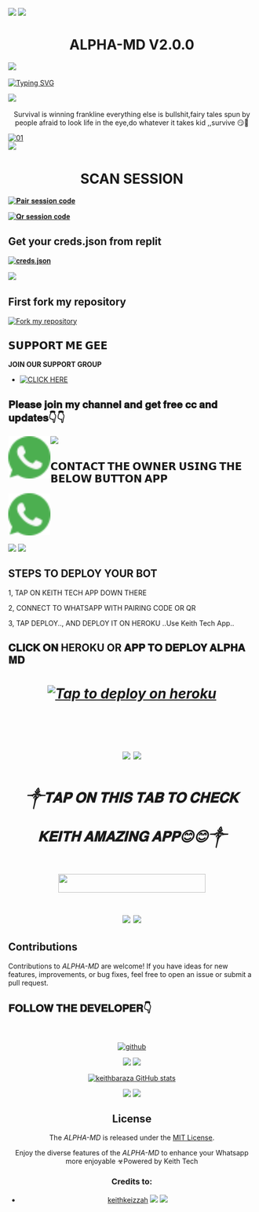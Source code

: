 <a><img src='https://i.imgur.com/LyHic3i.gif'/></a>
<a><img src='https://i.imgur.com/LyHic3i.gif'/></a>
 <h1 align="center"> ALPHA-MD V2.0.0</h1>


<a><img src='https://i.imgur.com/LyHic3i.gif'/></a>
      
[![Typing SVG](https://readme-typing-svg.herokuapp.com?font=Rockstar-ExtraBold&color=pink&lines=Ȃ̈M̑̈+Ȃ̈L̑̈P̑̈H̑̈Ȃ̈+M̑̈D̑̈+C̑̈Ȓ̈Ȇ̈Ȃ̈T̑̈Ȇ̈D̑̈+B̑̈Y̑̈+K̑̈Ȇ̈Ȋ̈T̑̈H̑̈K̑̈Ȇ̈Ȋ̈Z̑̈Z̑̈Ȃ̈H̑̈)](https://git.io/typing-svg)

<a><img src='https://i.imgur.com/LyHic3i.gif'/></a>
 
<p align="center"> Survival is winning frankline everything else is bullshit,fairy tales spun by people afraid to look life in the eye,do whatever it takes kid ,,survive 😏🙏
</p>



  <a href="https://ibb.co/N6NMDtn"><img src="https://telegra.ph/file/967c663a5978c545f78d6.jpg" alt="01" border="0" /></a>                     
<a><img src='https://i.imgur.com/LyHic3i.gif'/></a>
 <h1 align="center">  SCAN SESSION </h1>
 

  <a href="https://keith-sessions-pi5z.onrender.com"><img src="https://img.shields.io/badge/Pair%20session%20code-white" alt="𝐏𝐚𝐢𝐫 𝐬𝐞𝐬𝐬𝐢𝐨𝐧 𝐜𝐨𝐝𝐞" width="300"></a>


  <a href="https://keith-sessions-pi5z.onrender.com"><img src="https://img.shields.io/badge/qr%20session%20code-orange" alt="𝐐𝐫 𝐬𝐞𝐬𝐬𝐢𝐨𝐧 𝐜𝐨𝐝𝐞" width="300"></a>
  ## Get your creds.json from replit
  <a href="https://replit.com/@kkeizzah/Keith-Md-pair-code"><img src="https://img.shields.io/badge/creds%20pair%20code-green" alt="𝐜𝐫𝐞𝐝𝐬.𝐣𝐬𝐨𝐧" width="300"></a>

<a><img src='https://i.imgur.com/LyHc3i.gif'/></a>
## First fork my repository
<a href="https://github.com/keithbaraza/ALPHA-MD/fork"><img src="https://img.shields.io/badge/Fork%20My%20Repository-blue" alt="Fork my repository" width="300"></a>
## 𝗦𝗨𝗣𝗣𝗢𝗥𝗧 𝗠𝗘 𝗚𝗘𝗘

**JOIN OUR SUPPORT GROUP**
- <a href="https://chat.whatsapp.com/BXVmus83Yfq8SjNv63SAhJ" target="_blank">
    <img alt="CLICK HERE" src="https://img.shields.io/badge/ JOIN OUR WHATSAPP GROUP  -25D366?style=for-the-badge&logo=whatsapp&logoColor=white" />
  </a>
## 𝐏𝐥𝐞𝐚𝐬𝐞 𝐣𝐨𝐢𝐧 𝐦𝐲 𝐜𝐡𝐚𝐧𝐧𝐞𝐥 𝐚𝐧𝐝 𝐠𝐞𝐭 𝐟𝐫𝐞𝐞 𝐜𝐜 𝐚𝐧𝐝 𝐮𝐩𝐝𝐚𝐭𝐞𝐬👇👇


<p align="centre">
  <a href="https://whatsapp.com/channel/0029Vaan9TF9Bb62l8wpoD47">
    <img align="left" alt="SIEGRIN | Whastapp" width="86px" src="https://raw.githubusercontent.com/PikaBotz/My_Personal_Space/main/Images/AnyaBot_pics/Anya_v2/Whatsapp.svg" />
  

   
   <a><img src='https://i.imgur.com/LyHic3i.gif'/></a>

## 𝗖𝗢𝗡𝗧𝗔𝗖𝗧 𝗧𝗛𝗘 𝗢𝗪𝗡𝗘𝗥 𝗨𝗦𝗜𝗡𝗚 𝗧𝗛𝗘 𝗕𝗘𝗟𝗢𝗪 𝗕𝗨𝗧𝗧𝗢𝗡 𝗔𝗣𝗣

<p align="left">
  <a href="https://wa.me/254796299159?text=Hello%20Keith~tech%20...%20I%20need%20some%20help%20in%20alpha%20md">
    <img align="centre" alt="SIEGRIN | Whastapp" width="86px" src="https://raw.githubusercontent.com/PikaBotz/My_Personal_Space/main/Images/AnyaBot_pics/Anya_v2/Whatsapp.svg" />

   
 <a><img src='https://i.imgur.com/LyHic3i.gif'/></a>
<a><img src='https://i.imgur.com/LyHic3i.gif'/></a>

## STEPS TO DEPLOY YOUR BOT




1, TAP ON KEITH TECH APP DOWN THERE



2, CONNECT TO WHATSAPP WITH PAIRING CODE OR QR



3, TAP DEPLOY.., AND DEPLOY IT ON HEROKU ..Use Keith Tech App..

## 𝐂𝐋𝐈𝐂𝐊 𝐎𝐍 HEROKU OR 𝐀𝐏𝐏 𝐓𝐎 𝐃𝐄𝐏𝐋𝐎𝐘  𝐀𝐋𝐏𝐇𝐀 𝐌𝐃
<h1 align="center">
 
 ***[![Tap to deploy on heroku](https://www.herokucdn.com/deploy/button.svg)](https://dashboard.heroku.com/new?button-url=https://github.com/keithbaraza/ALPHA-MD&template=https://github.com/keithbaraza/ALPHA-MD.git)***

<br>

<a><img src='https://i.imgur.com/LyHic3i.gif'/></a>
<a><img src='https://i.imgur.com/LyHic3i.gif'/></a>

 <h1 align="center">

***༒𝐓𝐀𝐏 𝐎𝐍 𝐓𝐇𝐈𝐒 𝐓𝐀𝐁 𝐓𝐎 𝐂𝐇𝐄𝐂𝐊 𝐊𝐄𝐈𝐓𝐇 𝐀𝐌𝐀𝐙𝐈𝐍𝐆 𝐀𝐏𝐏😊😊༒***


  ***<p align="center"><a href="https://keithtech-session-bd5cfaec090b.herokuapp.com/">
 <img src="https://img.shields.io/badge/TAP%20HERE%20TO%20OPEN%20KEITH%20TECH%20APP-white?style=for-the-badge&logo=Huncho" width="300" height="38.45"/></a></p>***



<a><img src='https://i.imgur.com/LyHic3i.gif'/></a>
<a><img src='https://i.imgur.com/LyHic3i.gif'/></a>
   
  




## Contributions


Contributions to *ALPHA-MD* are welcome! If you have ideas for new features, improvements, or bug fixes, feel free to open an issue or submit a pull request.
## 𝐅𝐎𝐋𝐋𝐎𝐖 𝐓𝐇𝐄 𝐃𝐄𝐕𝐄𝐋𝐎𝐏𝐄𝐑👇

<br/> <div align="center">
[![github](https://github.com/github.png?size=100)](https://github.com/keithbaraza)

<a><img src='https://i.imgur.com/LyHic3i.gif'/></a>
<a><img src='https://i.imgur.com/LyHic3i.gif'/></a>
  
[![keithbaraza GitHub stats](https://github-readme-stats.vercel.app/api?username=keithbaraza&show_icons=true&theme=radical)](https://github.com/keithbaraza)

<a><img src='https://i.imgur.com/LyHic3i.gif'/></a>
<a><img src='https://i.imgur.com/LyHic3i.gif'/></a>

## License

The *ALPHA-MD* is released under the [MIT License](https://opensource.org/licenses/MIT).

Enjoy the diverse features of the *ALPHA-MD*  to enhance your Whatsapp more enjoyable
☣Powered by Keith Tech

### Credits to:
- [ keithkeizzah](https://github.com/keithkeizzah)
<a><img src='https://i.imgur.com/LyHic3i.gif'/></a>
<a><img src='https://i.imgur.com/LyHic3i.gif'/></a>

